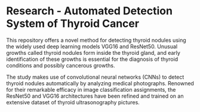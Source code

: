 # Research - Automated Detection System of Thyroid Cancer
This repository offers a novel method for detecting thyroid nodules using the widely used deep learning models VGG16 and ResNet50. Unusual growths called thyroid nodules form inside the thyroid gland, and early identification of these growths is essential for the diagnosis of thyroid conditions and possibly cancerous growths.

The study makes use of convolutional neural networks (CNNs) to detect thyroid nodules automatically by analyzing medical photographs. Renowned for their remarkable efficacy in image classification assignments, the ResNet50 and VGG16 architectures have been refined and trained on an extensive dataset of thyroid ultrasonography pictures.
